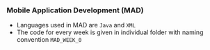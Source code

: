 ### Mobile Application Development (MAD)

- Languages used in MAD are `Java` and `XML`
- The code for every week is given in individual folder with naming convention `MAD_WEEK_0`

